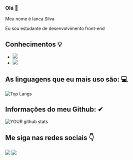 ### Olá 👋
  
Meu nome é Ianca Silva

Eu sou estudante de desenvolvimento front-end 
## Conhecimentos 💡

 * <img src="https://img.shields.io/badge/HTML5-E34F26?style=for-the-badge&logo=html5&logoColor=white">
 * <img src="https://img.shields.io/badge/CSS3-1572B6?style=for-the-badge&logo=css3&logoColor=white">

## As linguagens que eu mais uso são: 💻
![Top Langs](https://github-readme-stats.vercel.app/api/top-langs/?username=Iancaxz&langs_count=8&theme=radical)


## Informações do meu Github: ✔
![YOUR github stats](https://github-readme-stats.vercel.app/api?username=Iancaxz&theme=radical)
 


## Me siga nas redes sociais 👇


 [<img src="https://img.shields.io/badge/linkedin-%230077B5.svg?&style=for-the-badge&logo=linkedin&logoColor=white" />](https://www.linkedin.com/in/ianca-rochelley-ferreira-da-silva-522838203/)
 [<img src = "https://img.shields.io/badge/instagram-%23E4405F.svg?&style=for-the-badge&logo=instagram&logoColor=white">](https://www.instagram.com/iancacode/)
 
